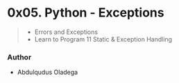 # 0x05. Python - Exceptions

> - Errors and Exceptions
> - Learn to Program 11 Static & Exception Handling

### Author
- Abdulqudus Oladega
